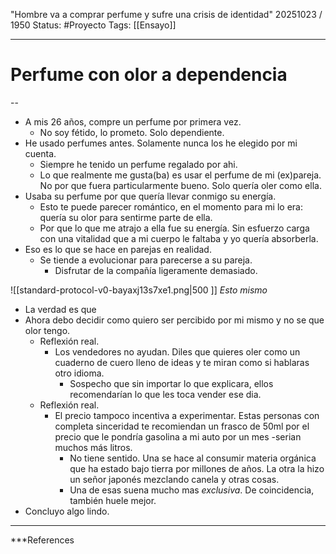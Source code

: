"Hombre va a comprar perfume y sufre una crisis de identidad"
20251023 / 1950
Status: #Proyecto 
Tags: [[Ensayo]]

------
# Perfume con olor a dependencia
--
- A mis 26 años, compre un perfume por primera vez. 
	- No soy fétido, lo prometo. Solo dependiente. 
- He usado perfumes antes. Solamente nunca los he elegido por mi cuenta. 
	- Siempre he tenido un perfume regalado por ahi.
	- Lo que realmente me gusta(ba) es usar el perfume de mi (ex)pareja. No por que fuera particularmente bueno. Solo quería oler como ella. 
- Usaba su perfume por que quería llevar conmigo su energía. 
	- Esto te puede parecer romántico, en el momento para mi lo era: quería su olor para sentirme parte de ella. 
	- Por que lo que me atrajo a ella fue su energía. Sin esfuerzo carga con una vitalidad que a mi cuerpo le faltaba y yo quería absorberla. 
- Eso es lo que se hace en parejas en realidad. 
	- Se tiende a evolucionar para parecerse a su pareja.
		- Disfrutar de la compañía ligeramente demasiado. 

![[standard-protocol-v0-bayaxj13s7xe1.png|500 ]]
*Esto mismo*

- La verdad es que 
- Ahora debo decidir como quiero ser percibido por mi mismo y no se que olor tengo.
	- Reflexión real. 
		- Los vendedores no ayudan. Diles que quieres oler como un cuaderno de cuero lleno de ideas y te miran como si hablaras otro idioma. 
			- Sospecho que sin importar lo que explicara,  ellos recomendarían lo que les toca vender ese dia. 
	- Reflexión real. 
		- El precio tampoco incentiva a experimentar. Estas personas con completa sinceridad te recomiendan un frasco de 50ml por el precio que le pondría gasolina a mi auto por un mes -serian muchos más litros. 
			- No tiene sentido. Una se hace al consumir materia orgánica que ha estado bajo tierra por millones de años. La otra la hizo un señor japonés mezclando canela y otras cosas. 
			- Una de esas suena mucho mas *exclusiva*. De coincidencia, también huele mejor.
- Concluyo algo lindo. 


---
 ***References 

